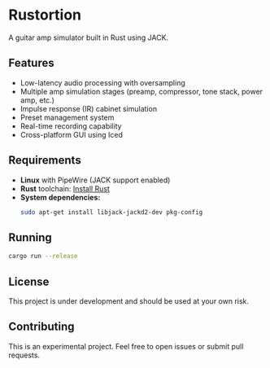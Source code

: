 # Rustortion

A guitar amp simulator built in Rust using JACK.

## Features

- Low-latency audio processing with oversampling
- Multiple amp simulation stages (preamp, compressor, tone stack, power amp, etc.)
- Impulse response (IR) cabinet simulation
- Preset management system
- Real-time recording capability
- Cross-platform GUI using Iced

## Requirements

- **Linux** with PipeWire (JACK support enabled)
- **Rust** toolchain: [Install Rust](https://rustup.rs/)
- **System dependencies:**
  ```bash
  sudo apt-get install libjack-jackd2-dev pkg-config
  ```

## Running

```bash
cargo run --release
```

## License

This project is under development and should be used at your own risk.

## Contributing

This is an experimental project. Feel free to open issues or submit pull requests.
